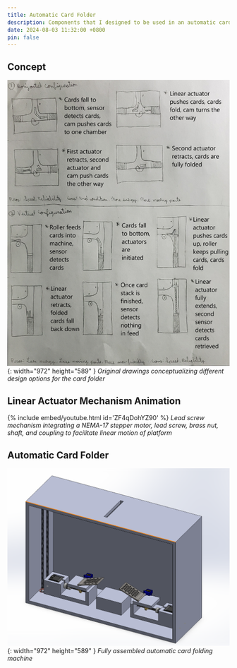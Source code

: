 ```yaml
---
title: Automatic Card Folder
description: Components that I designed to be used in an automatic card folding machine commisioned by KeHE Distributors
date: 2024-08-03 11:32:00 +0800
pin: false
---
```


## Concept

![Desktop View](/assets/img/CardFolder/Concept.jpg){: width="972" height="589" }
_Original drawings conceptualizing different design options for the card folder_

## Linear Actuator Mechanism Animation

{% include embed/youtube.html id='ZF4qDohYZ90' %}
_Lead screw mechanism integrating a NEMA-17 stepper motor, lead screw, brass nut, shaft, and coupling to facilitate linear motion of platform_

## Automatic Card Folder

![Desktop View](/assets/img/CardFolder/CardFolder.png){: width="972" height="589" }
_Fully assembled automatic card folding machine_
